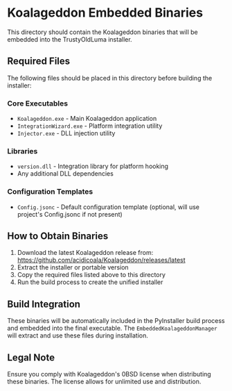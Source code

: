 # Koalageddon Embedded Binaries

This directory should contain the Koalageddon binaries that will be embedded into the TrustyOldLuma installer.

## Required Files

The following files should be placed in this directory before building the installer:

### Core Executables
- `Koalageddon.exe` - Main Koalageddon application
- `IntegrationWizard.exe` - Platform integration utility
- `Injector.exe` - DLL injection utility

### Libraries
- `version.dll` - Integration library for platform hooking
- Any additional DLL dependencies

### Configuration Templates
- `Config.jsonc` - Default configuration template (optional, will use project's Config.jsonc if not present)

## How to Obtain Binaries

1. Download the latest Koalageddon release from: https://github.com/acidicoala/Koalageddon/releases/latest
2. Extract the installer or portable version
3. Copy the required files listed above to this directory
4. Run the build process to create the unified installer

## Build Integration

These binaries will be automatically included in the PyInstaller build process and embedded into the final executable. The `EmbeddedKoalageddonManager` will extract and use these files during installation.

## Legal Note

Ensure you comply with Koalageddon's 0BSD license when distributing these binaries. The license allows for unlimited use and distribution.